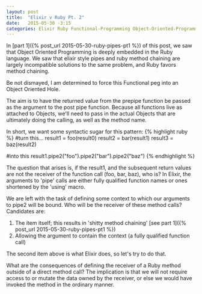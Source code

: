 ```yaml
---
layout: post
title:  "Elixir v Ruby Pt. 2"
date:   2015-05-30 -3:15
categories: Elixir Ruby Functional-Programming Object-Oriented-Programming
---
```

 In [part 1]({% post_url 2015-05-30-ruby-pipes-pt1 %}) of this post, we saw that Object Oriented Programming is deeply embedded in the Ruby language. We saw that elixir style pipes and ruby method chaining are largely incompatible solutions to the same problem, and Ruby favors method chaining.
 
 Be not dismayed, I am determined to force this Functional peg into an Object Oriented Hole.
 
 The aim is to have the returned value from the prepipe function be passed as the argument to the post pipe function. Because all functions live as attached to Objects, we'll need to pass in the actual Objects that are ultimately doing the calling, as well as the method name.

In short, we want some syntactic sugar for this pattern:
{% highlight ruby %}
#turn this...
result1 = foo(result0)
result2 = bar(result1)
result3 = baz(result2)

#into this
result1.pipe2("foo").pipe2("bar").pipe2("baz")
{% endhighlight %}

The question that arises is, if the result1, and the subsequent return values are not the receiver of the function call (foo, bar, baz), who is? In Elixir, the arguments to 'pipe' calls are either fully qualified function names or ones shortened by the 'using' macro.

We are left with the task of defining some context to which our arguments to pipe2 will be bound. Who will be the receiver of these method calls? Candidates are:

1. The item itself; this results in 'shitty method chaining' [see part 1]({% post_url 2015-05-30-ruby-pipes-pt1 %})
2. Allowing the argument to contain the context (a fully qualified function call)

The second item above is what Elixir does, so let's try to do that.

What are the consequences of defining the receiver of a Ruby method outside of a direct method call? The implication is that we will not require access to or mutate the data owned by the receiver, or else we would have invoked the method in the ordinary manner. 
